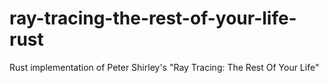 # ray-tracing-the-rest-of-your-life-rust
Rust implementation of Peter Shirley's "Ray Tracing: The Rest Of Your Life"
